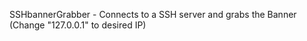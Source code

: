 SSHbannerGrabber - Connects to a SSH server and grabs the Banner (Change "127.0.0.1" to desired IP)

